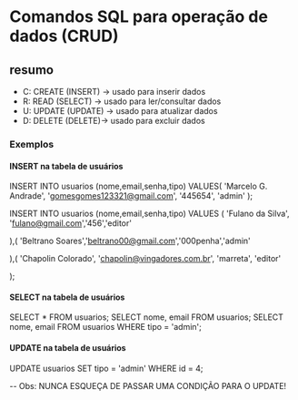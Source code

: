 
# Comandos SQL para operação de dados (CRUD)

## resumo 

- C: CREATE (INSERT) -> usado para inserir dados 
- R: READ (SELECT) -> usado para ler/consultar dados 
- U: UPDATE (UPDATE) -> usado para atualizar dados 
- D: DELETE (DELETE)-> usado para excluir dados 

### Exemplos 

#### INSERT na tabela de usuários

INSERT INTO usuarios (nome,email,senha,tipo)
VALUES(
    'Marcelo G. Andrade',
    'gomesgomes123321@gmail.com',
    '445654',
    'admin'
    );



INSERT INTO usuarios (nome,email,senha,tipo)
VALUES ( 'Fulano da Silva', 'fulano@gmail.com','456','editor'

),( 'Beltrano Soares','beltrano00@gmail.com','000penha','admin'


),( 'Chapolin Colorado', 'chapolin@vingadores.com.br', 'marreta', 'editor'

);

#### SELECT na tabela de usuários

SELECT * FROM usuarios;
SELECT nome, email FROM usuarios;
SELECT nome, email FROM usuarios WHERE tipo = 'admin';

#### UPDATE na tabela de usuários

UPDATE usuarios SET tipo = 'admin' WHERE id = 4;

-- Obs: NUNCA ESQUEÇA DE PASSAR UMA CONDIÇÃO PARA O UPDATE! 

